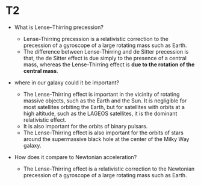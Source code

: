 # T2

- What is Lense–Thirring precession?

  - Lense-Thirring precession is a relativistic correction to the precession of a gyroscope of a large rotating mass such as Earth.
  - The difference between Lense-Thirring and de Sitter precession is that, the de Sitter effect is due simply to the presence of a central mass, whereas the Lense-Thirring effect is **due to the rotation of the central mass**.

- where in our galaxy could it be important?

  - The Lense-Thirring effect is important in the vicinity of rotating massive objects, such as the Earth and the Sun. It is negligible for most satellites orbiting the Earth, but for satellites with orbits at a high altitude, such as the LAGEOS satellites, it is the dominant relativistic effect.
  - It is also important for the orbits of binary pulsars.
  - The Lense-Thirring effect is also important for the orbits of stars around the supermassive black hole at the center of the Milky Way galaxy.

- How does it compare to Newtonian acceleration?

  - The Lense-Thirring effect is a relativistic correction to the Newtonian precession of a gyroscope of a large rotating mass such as Earth.
